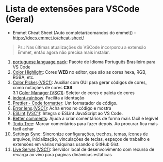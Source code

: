 # Lista de extensões para VSCode (Geral)

- Emmet Cheat Sheet (Auto completar(comandos do emmet)) - https://docs.emmet.io/cheat-sheet/  
> Ps.: Nas últimas atualizações do VSCode incorporou a extensão Emmet, então agora não precisa mais instalar.  

1. [portuguese language pack](https://marketplace.visualstudio.com/items?itemName=MS-CEINTL.vscode-language-pack-pt-BR): Pacote de Idioma Português Brasileiro para VS Code  
2. [Color Highlight](https://marketplace.visualstudio.com/items?itemName=naumovs.color-highlight): Cores **WEB** no editor, que são as cores hexa, RGB, RGBA, etc.  
3. [Color Picker](https://marketplace.visualstudio.com/items?itemName=anseki.vscode-color).[(VSC1)](https://open-vsx.org/extension/anseki/vscode-color): Auxiliar com GUI para gerar códigos de cores, como notações de cores **CSS**  
3.1 [Color Manager](https://marketplace.visualstudio.com/items?itemName=RoyAction.color-manager).[(VSC1)](https://open-vsx.org/extension/RoyAction/color-manager): Seletor de cores e paleta de cores  
4. [indent-rainbow](https://marketplace.visualstudio.com/items?itemName=oderwat.indent-rainbow): Facilita a identação
5. [Prettier - Code formatter](https://marketplace.visualstudio.com/items?itemName=esbenp.prettier-vscode): Um formatador de código.  
6. [Error lens](https://marketplace.visualstudio.com/items?itemName=usernamehw.errorlens).[(VSC1)](https://open-vsx.org/extension/usernamehw/errorlens): Acha erros no código e mostra
7. [ESLint](https://marketplace.visualstudio.com/items?itemName=dbaeumer.vscode-eslint).[(VSC1)](https://open-vsx.org/extension/dbaeumer/vscode-eslint): Integra o ESLint JavaScript ao VS Code.  
8. [Better comments](https://marketplace.visualstudio.com/items?itemName=aaron-bond.better-comments): Ajuda a criar comentários de forma mais fácil e legível  
9. [Todo Tree](https://marketplace.visualstudio.com/items?itemName=Gruntfuggly.todo-tree): Marcar comentários para fazer depois. Ao procurar fica mais facil achar  
10. [Settings Sync](https://marketplace.visualstudio.com/items?itemName=Shan.code-settings-sync): Sincronize configurações, trechos, temas, ícones de arquivos, inicialização, vinculações de teclas, espaços de trabalho e extensões em várias máquinas usando o GitHub Gist.
11. [Live Server](https://marketplace.visualstudio.com/items?itemName=ritwickdey.LiveServer).[(VSC1)](https://open-vsx.org/extension/yandeu/five-server): Servidor local de desenvolvimento com recurso de recarga ao vivo para páginas dinâmicas estáticas  
